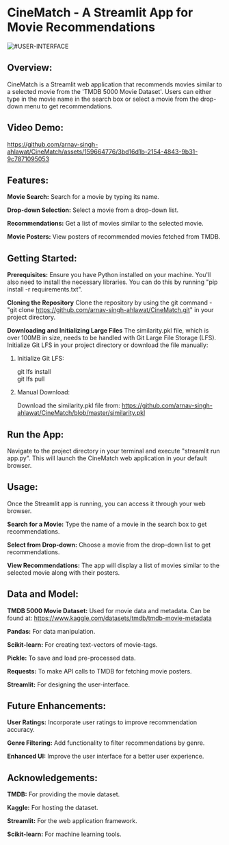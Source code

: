 # CineMatch - A Streamlit App for Movie Recommendations

![#USER-INTERFACE](https://github.com/arnav-singh-ahlawat/CineMatch/assets/159664776/02686d14-8838-4c79-84c2-0100321873e1)

## Overview:

CineMatch is a Streamlit web application that recommends movies similar to a selected movie from the 'TMDB 5000 Movie Dataset'. Users can either type in the movie name in the search box or select a movie from the drop-down menu to get recommendations.

## Video Demo:

https://github.com/arnav-singh-ahlawat/CineMatch/assets/159664776/3bd16d1b-2154-4843-9b31-9c7871095053

## Features:

**Movie Search:** Search for a movie by typing its name.

**Drop-down Selection:** Select a movie from a drop-down list.

**Recommendations:** Get a list of movies similar to the selected movie.

**Movie Posters:** View posters of recommended movies fetched from TMDB.

## Getting Started:

**Prerequisites:** Ensure you have Python installed on your machine. You'll also need to install the necessary libraries. You can do this by running "pip install -r requirements.txt".

**Cloning the Repository** Clone the repository by using the git command - "git clone https://github.com/arnav-singh-ahlawat/CineMatch.git" in your project directory.

**Downloading and Initializing Large Files** The similarity.pkl file, which is over 100MB in size, needs to be handled with Git Large File Storage (LFS). Initialize Git LFS in your project directory or download the file manually:

1. Initialize Git LFS:

	git lfs install<br>
	git lfs pull

2. Manual Download:

	Download the similarity.pkl file from: https://github.com/arnav-singh-ahlawat/CineMatch/blob/master/similarity.pkl

## Run the App:

Navigate to the project directory in your terminal and execute "streamlit run app.py". This will launch the CineMatch web application in your default browser.

## Usage:

Once the Streamlit app is running, you can access it through your web browser.

**Search for a Movie:** Type the name of a movie in the search box to get recommendations.

**Select from Drop-down:** Choose a movie from the drop-down list to get recommendations.

**View Recommendations:** The app will display a list of movies similar to the selected movie along with their posters.
 
## Data and Model:

**TMDB 5000 Movie Dataset:** Used for movie data and metadata. Can be found at: https://www.kaggle.com/datasets/tmdb/tmdb-movie-metadata

**Pandas:** For data manipulation.

**Scikit-learn:** For creating text-vectors of movie-tags.

**Pickle:** To save and load pre-processed data.

**Requests:** To make API calls to TMDB for fetching movie posters.

**Streamlit:** For designing the user-interface.

## Future Enhancements:

**User Ratings:** Incorporate user ratings to improve recommendation accuracy.

**Genre Filtering:** Add functionality to filter recommendations by genre.

**Enhanced UI:** Improve the user interface for a better user experience.

## Acknowledgements:

**TMDB:** For providing the movie dataset.

**Kaggle:** For hosting the dataset.

**Streamlit:** For the web application framework.

**Scikit-learn:** For machine learning tools.